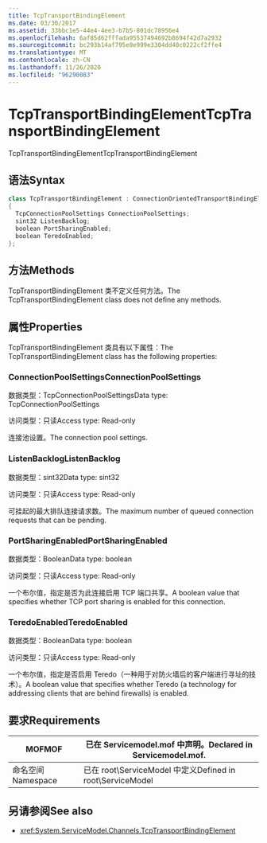 ```yaml
---
title: TcpTransportBindingElement
ms.date: 03/30/2017
ms.assetid: 33bbc1e5-44e4-4ee3-b7b5-801dc78956e4
ms.openlocfilehash: 6af85d62fffada95537494692b8694f42d7a2932
ms.sourcegitcommit: bc293b14af795e0e999e3304dd40c0222cf2ffe4
ms.translationtype: MT
ms.contentlocale: zh-CN
ms.lasthandoff: 11/26/2020
ms.locfileid: "96290083"
---
```

# <a name="tcptransportbindingelement"></a><span data-ttu-id="04d23-102">TcpTransportBindingElement</span><span class="sxs-lookup"><span data-stu-id="04d23-102">TcpTransportBindingElement</span></span>

<span data-ttu-id="04d23-103">TcpTransportBindingElement</span><span class="sxs-lookup"><span data-stu-id="04d23-103">TcpTransportBindingElement</span></span>  
  
## <a name="syntax"></a><span data-ttu-id="04d23-104">语法</span><span class="sxs-lookup"><span data-stu-id="04d23-104">Syntax</span></span>  
  
```csharp
class TcpTransportBindingElement : ConnectionOrientedTransportBindingElement  
{  
  TcpConnectionPoolSettings ConnectionPoolSettings;  
  sint32 ListenBacklog;  
  boolean PortSharingEnabled;  
  boolean TeredoEnabled;  
};  
```  
  
## <a name="methods"></a><span data-ttu-id="04d23-105">方法</span><span class="sxs-lookup"><span data-stu-id="04d23-105">Methods</span></span>  

 <span data-ttu-id="04d23-106">TcpTransportBindingElement 类不定义任何方法。</span><span class="sxs-lookup"><span data-stu-id="04d23-106">The TcpTransportBindingElement class does not define any methods.</span></span>  
  
## <a name="properties"></a><span data-ttu-id="04d23-107">属性</span><span class="sxs-lookup"><span data-stu-id="04d23-107">Properties</span></span>  

 <span data-ttu-id="04d23-108">TcpTransportBindingElement 类具有以下属性：</span><span class="sxs-lookup"><span data-stu-id="04d23-108">The TcpTransportBindingElement class has the following properties:</span></span>  
  
### <a name="connectionpoolsettings"></a><span data-ttu-id="04d23-109">ConnectionPoolSettings</span><span class="sxs-lookup"><span data-stu-id="04d23-109">ConnectionPoolSettings</span></span>  

 <span data-ttu-id="04d23-110">数据类型：TcpConnectionPoolSettings</span><span class="sxs-lookup"><span data-stu-id="04d23-110">Data type: TcpConnectionPoolSettings</span></span>  
  
 <span data-ttu-id="04d23-111">访问类型：只读</span><span class="sxs-lookup"><span data-stu-id="04d23-111">Access type: Read-only</span></span>  
  
 <span data-ttu-id="04d23-112">连接池设置。</span><span class="sxs-lookup"><span data-stu-id="04d23-112">The connection pool settings.</span></span>  
  
### <a name="listenbacklog"></a><span data-ttu-id="04d23-113">ListenBacklog</span><span class="sxs-lookup"><span data-stu-id="04d23-113">ListenBacklog</span></span>  

 <span data-ttu-id="04d23-114">数据类型：sint32</span><span class="sxs-lookup"><span data-stu-id="04d23-114">Data type: sint32</span></span>  
  
 <span data-ttu-id="04d23-115">访问类型：只读</span><span class="sxs-lookup"><span data-stu-id="04d23-115">Access type: Read-only</span></span>  
  
 <span data-ttu-id="04d23-116">可挂起的最大排队连接请求数。</span><span class="sxs-lookup"><span data-stu-id="04d23-116">The maximum number of queued connection requests that can be pending.</span></span>  
  
### <a name="portsharingenabled"></a><span data-ttu-id="04d23-117">PortSharingEnabled</span><span class="sxs-lookup"><span data-stu-id="04d23-117">PortSharingEnabled</span></span>  

 <span data-ttu-id="04d23-118">数据类型：Boolean</span><span class="sxs-lookup"><span data-stu-id="04d23-118">Data type: boolean</span></span>  
  
 <span data-ttu-id="04d23-119">访问类型：只读</span><span class="sxs-lookup"><span data-stu-id="04d23-119">Access type: Read-only</span></span>  
  
 <span data-ttu-id="04d23-120">一个布尔值，指定是否为此连接启用 TCP 端口共享。</span><span class="sxs-lookup"><span data-stu-id="04d23-120">A boolean value that specifies whether TCP port sharing is enabled for this connection.</span></span>  
  
### <a name="teredoenabled"></a><span data-ttu-id="04d23-121">TeredoEnabled</span><span class="sxs-lookup"><span data-stu-id="04d23-121">TeredoEnabled</span></span>  

 <span data-ttu-id="04d23-122">数据类型：Boolean</span><span class="sxs-lookup"><span data-stu-id="04d23-122">Data type: boolean</span></span>  
  
 <span data-ttu-id="04d23-123">访问类型：只读</span><span class="sxs-lookup"><span data-stu-id="04d23-123">Access type: Read-only</span></span>  
  
 <span data-ttu-id="04d23-124">一个布尔值，指定是否启用 Teredo（一种用于对防火墙后的客户端进行寻址的技术）。</span><span class="sxs-lookup"><span data-stu-id="04d23-124">A boolean value that specifies whether Teredo (a technology for addressing clients that are behind firewalls) is enabled.</span></span>  
  
## <a name="requirements"></a><span data-ttu-id="04d23-125">要求</span><span class="sxs-lookup"><span data-stu-id="04d23-125">Requirements</span></span>  
  
|<span data-ttu-id="04d23-126">MOF</span><span class="sxs-lookup"><span data-stu-id="04d23-126">MOF</span></span>|<span data-ttu-id="04d23-127">已在 Servicemodel.mof 中声明。</span><span class="sxs-lookup"><span data-stu-id="04d23-127">Declared in Servicemodel.mof.</span></span>|  
|---------|-----------------------------------|  
|<span data-ttu-id="04d23-128">命名空间</span><span class="sxs-lookup"><span data-stu-id="04d23-128">Namespace</span></span>|<span data-ttu-id="04d23-129">已在 root\ServiceModel 中定义</span><span class="sxs-lookup"><span data-stu-id="04d23-129">Defined in root\ServiceModel</span></span>|  
  
## <a name="see-also"></a><span data-ttu-id="04d23-130">另请参阅</span><span class="sxs-lookup"><span data-stu-id="04d23-130">See also</span></span>

- <xref:System.ServiceModel.Channels.TcpTransportBindingElement>
